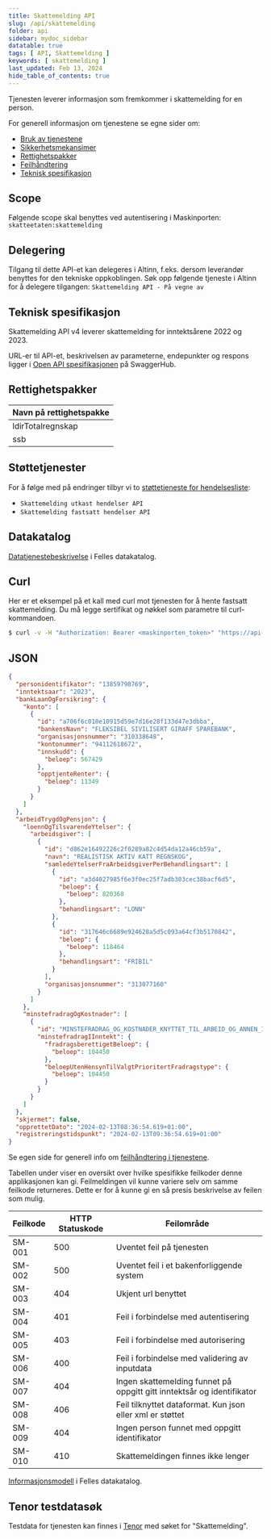 ```yaml
---
title: Skattemelding API
slug: /api/skattemelding
folder: api
sidebar: mydoc_sidebar
datatable: true
tags: [ API, Skattemelding ]
keywords: [ skattemelding ]
last_updated: Feb 13, 2024
hide_table_of_contents: true
---
```


<Summary>Tjenesten leverer informasjon som fremkommer i skattemelding for en person.</Summary>

<Tabs underline={true}>
<TabItem headerText="Om tjenesten" itemKey="itemKey-1" default>

For generell informasjon om tjenestene se egne sider om:

* [Bruk av tjenestene](../om/bruk.md)
* [Sikkerhetsmekansimer](../om/sikkerhet.md)
* [Rettighetspakker](../om/rettighetspakker.md)
* [Feilhåndtering](../om/feil.md)
* [Teknisk spesifikasjon](../om/tekniskspesifikasjon.md)

## Scope

Følgende scope skal benyttes ved autentisering i Maskinporten: `skatteetaten:skattemelding`

## Delegering

Tilgang til dette API-et kan delegeres i Altinn, f.eks. dersom leverandør benyttes for den tekniske oppkoblingen. Søk opp følgende tjeneste i Altinn for å delegere tilgangen: `Skattemelding API - På vegne av`

## Teknisk spesifikasjon

Skattemelding API v4 leverer skattemelding for inntektsårene 2022 og 2023.

URL-er til API-et, beskrivelsen av parameterne, endepunkter og respons ligger i [Open API spesifikasjonen](https://app.swaggerhub.com/apis/skatteetaten/skattemelding-api) på SwaggerHub.

## Rettighetspakker

| Navn på rettighetspakke |	
|-------------------------|
| ldirTotalregnskap       |
| ssb                     |
  
## Støttetjenester

For å følge med på endringer tilbyr vi to [støttetjeneste for hendelsesliste](./hendelser.md):

* `Skattemelding utkast hendelser API`
* `Skattemelding fastsatt hendelser API`

## Datakatalog

[Datatjenestebeskrivelse](https://data.norge.no/dataservices/899c9a8d-0778-3472-9654-f6acd4e7f9ff) i Felles datakatalog.

</TabItem>
<TabItem headerText="Eksempler" itemKey="itemKey-2"> 

## Curl

Her er et eksempel på et kall med curl mot tjenesten for å hente fastsatt skattemelding. Du må legge sertifikat og nøkkel som parametre til curl-kommandoen.

```bash
$ curl -v -H "Authorization: Bearer <maskinporten_token>" "https://api-test.sits.no/api/formueinntekt/skattemelding/v4/fastsatt/ssb/2023/13859798769"
```

## JSON

```json
{
  "personidentifikator": "13859798769",
  "inntektsaar": "2023",
  "bankLaanOgForsikring": {
    "konto": [
      {
        "id": "a706f6c010e10915d59e7d16e28f133d47e3dbba",
        "bankensNavn": "FLEKSIBEL SIVILISERT GIRAFF SPAREBANK",
        "organisasjonsnummer": "310338648",
        "kontonummer": "94112618672",
        "innskudd": {
          "beloep": 567429
        },
        "opptjenteRenter": {
          "beloep": 11349
        }
      }
    ]
  },
  "arbeidTrygdOgPensjon": {
    "loennOgTilsvarendeYtelser": {
      "arbeidsgiver": [
        {
          "id": "d862e16492226c2f0289a82c4d54da12a46cb59a",
          "navn": "REALISTISK AKTIV KATT REGNSKOG",
          "samledeYtelserFraArbeidsgiverPerBehandlingsart": [
            {
              "id": "a3d4027985f6e3f0ec25f7adb303cec38bacf6d5",
              "beloep": {
                "beloep": 820368
              },
              "behandlingsart": "LONN"
            },
            {
              "id": "317646c6689e924628a5d5c093a64cf3b5170842",
              "beloep": {
                "beloep": 118464
              },
              "behandlingsart": "FRIBIL"
            }
          ],
          "organisasjonsnummer": "313077160"
        }
      ]
    },
    "minstefradragOgKostnader": [
      {
        "id": "MINSTEFRADRAG_OG_KOSTNADER_KNYTTET_TIL_ARBEID_OG_ANNEN_INNTEKT",
        "minstefradragIInntekt": {
          "fradragsberettigetBeloep": {
            "beloep": 104450
          },
          "beloepUtenHensynTilValgtPrioritertFradragstype": {
            "beloep": 104450
          }
        }
      }
    ]
  },
  "skjermet": false,
  "opprettetDato": "2024-02-13T08:36:54.619+01:00",
  "registreringstidspunkt": "2024-02-13T09:36:54.619+01:00"
}
```

</TabItem>
<TabItem headerText="Feilkoder" itemKey="itemKey-3">

Se egen side for generell info om [feilhåndtering i tjenestene](../om/feil.md).

Tabellen under viser en oversikt over hvilke spesifikke feilkoder denne applikasjonen kan gi. Feilmeldingen vil kunne variere selv om samme feilkode returneres. Dette er for å kunne gi en så presis beskrivelse av feilen som mulig.

| Feilkode | HTTP Statuskode | Feilområde                                                              |
|----------|-----------------|-------------------------------------------------------------------------|
| SM-001   | 500             | Uventet feil på tjenesten                                               |
| SM-002   | 500             | Uventet feil i et bakenforliggende system                               |
| SM-003   | 404             | Ukjent url benyttet                                                     |
| SM-004   | 401             | Feil i forbindelse med autentisering                                    |
| SM-005   | 403             | Feil i forbindelse med autorisering                                     |
| SM-006   | 400             | Feil i forbindelse med validering av inputdata                          |
| SM-007   | 404             | Ingen skattemelding funnet på oppgitt gitt inntektsår og identifikator  |
| SM-008   | 406             | Feil tilknyttet dataformat. Kun json eller xml er støttet               |
| SM-009   | 404             | Ingen person funnet med oppgitt identifikator                           |
| SM-010   | 410             | Skattemeldingen finnes ikke lenger                                      |

</TabItem>
<TabItem headerText="Informasjonsmodell" itemKey="itemKey-4">

[Informasjonsmodell](https://data.norge.no/informationmodels/eb60da4f-d6b2-3564-b3a5-e31e25da7538) i Felles datakatalog.

</TabItem>
<TabItem headerText="Test" itemKey="itemKey-5">

## Tenor testdatasøk

Testdata for tjenesten kan finnes i [Tenor](../test/tenor.md) med søket for "Skattemelding".

</TabItem>
</Tabs>
